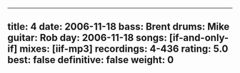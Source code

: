 
---
title: 4
date: 2006-11-18
bass:	Brent
drums:	Mike
guitar:	Rob
day: 2006-11-18
songs: [if-and-only-if]
mixes: [iif-mp3]
recordings: 4-436
rating: 5.0
best: false
definitive: false
weight: 0
---
